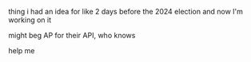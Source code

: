 thing i had an idea for like 2 days before the 2024 election and now I'm working on it

might beg AP for their API, who knows

help me
